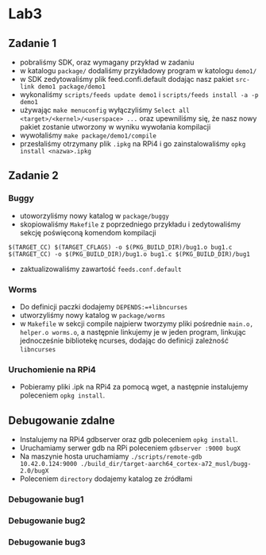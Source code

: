 # Lab3

## Zadanie 1

- pobraliśmy SDK, oraz wymagany przykład w zadaniu
- w katalogu `package/` dodaliśmy przykładowy program w katologu `demo1/`
- w SDK zedytowaliśmy plik feed.confi.default dodając nasz pakiet `src-link demo1 package/demo1`
- wykonaliśmy `scripts/feeds update demo1` i `scripts/feeds install -a -p demo1`
- używając `make menuconfig` wyłączyliśmy `Select all <target>/<kernel>/<userspace> ...` oraz upewniliśmy się, że nasz nowy pakiet zostanie utworzony w wyniku wywołania kompilacji
- wywołaliśmy `make package/demo1/compile`
- przesłaliśmy otrzymany plik `.ipkg` na RPi4 i go zainstalowaliśmy `opkg install <nazwa>.ipkg`

## Zadanie 2

### Buggy
- utoworzyliśmy nowy katalog w `package/buggy`
- skopiowaliśmy `Makefile` z poprzedniego przykładu i zedytowaliśmy sekcję poświęconą komendom kompilacji
```
$(TARGET_CC) $(TARGET_CFLAGS) -o $(PKG_BUILD_DIR)/bug1.o bug1.c
$(TARGET_CC) -o $(PKG_BUILD_DIR)/bug1.o bug1.c $(PKG_BUILD_DIR)/bug1
```

- zaktualizowaliśmy zawartość `feeds.conf.default`

### Worms

- Do definicji paczki dodajemy `DEPENDS:=+libncurses`
- utworzyliśmy nowy katalog w `package/worms`
- w `Makefile` w sekcji compile najpierw tworzymy pliki pośrednie `main.o, helper.o worms.o`, a następnie linkujemy je w jeden program, linkując jednocześnie bibliotekę ncurses, dodając do definicji zależność `libncurses`

###  Uruchomienie na RPi4

- Pobieramy pliki .ipk na RPi4 za pomocą wget, a następnie instalujemy poleceniem `opkg install`.

## Debugowanie zdalne

- Instalujemy na RPi4 gdbserver oraz gdb poleceniem `opkg install`.
- Uruchamiamy serwer gdb na RPi poleceniem `gdbserver :9000 bugX`
- Na maszynie hosta uruchamiamy `./scripts/remote-gdb 10.42.0.124:9000 ./build_dir/target-aarch64_cortex-a72_musl/bugg-2.0/bugX`
- Poleceniem `directory` dodajemy katalog ze źródłami

### Debugowanie bug1

### Debugowanie bug2

### Debugowanie bug3

